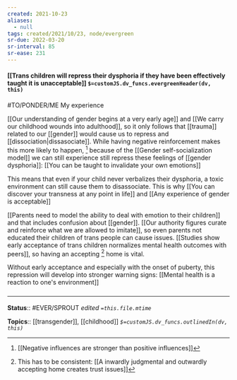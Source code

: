 ```yaml
---
created: 2021-10-23
aliases:
  - null
tags: created/2021/10/23, node/evergreen
sr-due: 2022-03-20
sr-interval: 85
sr-ease: 231
---
```


#### [[Trans children will repress their dysphoria if they have been effectively taught it is unacceptable]] `$=customJS.dv_funcs.evergreenHeader(dv, this)`

#TO/PONDER/ME My experience

 [[Our understanding of gender begins at a very early age]] and [[We carry our childhood wounds into adulthood]], so it only follows that [[trauma]] related to our [[gender]] would cause us to repress and [[dissociation|dissasociate]]. While having negative reinforcement makes this more likely to happen, [^1] because of the [[Gender self-socialization model]] we can still experience still repress these feelings of [[gender dysphoria]]: [[You can be taught to invalidate your own emotions]]

[^1]: [[Negative influences are stronger than positive influences]]

This means that even if your child never verbalizes their dysphoria, a toxic environment can still cause them to disassociate. 
This is why [[You can discover your transness at any point in life]] and [[Any experience of gender is acceptable]]

[[Parents need to model the ability to deal with emotion to their children]] and that includes confusion about [[gender]].
[[Our authority figures curate and reinforce what we are allowed to imitate]], so even parents not educated their children of trans people can cause issues.
[[Studies show early acceptance of trans children normalizes mental health outcomes with peers]], so having an accepting [^2] home is vital.

[^2]: This has to be consistent: [[A inwardly judgmental and outwardly accepting home creates trust issues]]

Without early acceptance and especially with the onset of puberty, this repression will develop into stronger warning signs: [[Mental health is a reaction to one's environment]] 


### <hr class="footnote"/>

**Status**:: #EVER/SPROUT 
*edited `=this.file.mtime`*

**Topics**:: [[transgender]], [[childhood]]
*`$=customJS.dv_funcs.outlinedIn(dv, this)`*